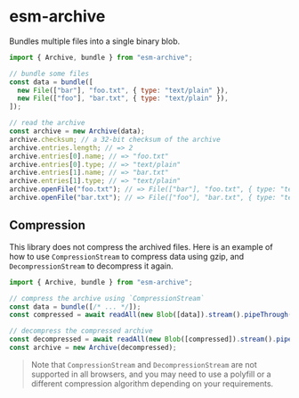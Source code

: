 # esm-archive

Bundles multiple files into a single binary blob.

```js
import { Archive, bundle } from "esm-archive";

// bundle some files
const data = bundle([
  new File(["bar"], "foo.txt", { type: "text/plain" }),
  new File(["foo"], "bar.txt", { type: "text/plain" }),
]);

// read the archive
const archive = new Archive(data);
archive.checksum; // a 32-bit checksum of the archive
archive.entries.length; // => 2
archive.entries[0].name; // => "foo.txt"
archive.entries[0].type; // => "text/plain"
archive.entries[1].name; // => "bar.txt"
archive.entries[1].type; // => "text/plain"
archive.openFile("foo.txt"); // => File(["bar"], "foo.txt", { type: "text/plain" })
archive.openFile("bar.txt"); // => File(["foo"], "bar.txt", { type: "text/plain" })
```

## Compression

This library does not compress the archived files. Here is an example of how to use `CompressionStream` to compress data
using gzip, and `DecompressionStream` to decompress it again.

```js
import { Archive, bundle } from "esm-archive";

// compress the archive using `CompressionStream`
const data = bundle([/* ... */]);
const compressed = await readAll(new Blob([data]).stream().pipeThrough(new CompressionStream("gzip")));

// decompress the compressed archive
const decompressed = await readAll(new Blob([compressed]).stream().pipeThrough(new DecompressionStream("gzip")));
const archive = new Archive(decompressed);
```

> Note that `CompressionStream` and `DecompressionStream` are not supported in all browsers, and you may need to use a
> polyfill or a different compression algorithm depending on your requirements.
